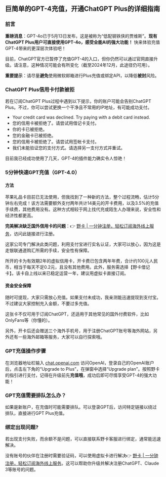 ## 巨简单的GPT-4充值，开通ChatGPT Plus的详细指南

### 前言

**重磅消息**：GPT-4o已于5月13日发布，这是被称为“低配钢铁侠的贾维斯”。**现有ChatGPT Plus用户可直接使用GPT-4o，感受全能AI的强大功能！** 快来体验充值GPT-4带来的更深层次体验吧！

目前，ChatGPT官方已暂停了充值GPT-4的入口，但你仍然可以通过官网直接升级。请注意，这种情况可能会有所变化（截至2024年12月，此途径仍可用）。

**重要提示**：请尽量**避免**使用微软邮箱进行Plus充值或绑定API，以降低**被封**风险。

### ChatGPT Plus信用卡付款被拒

若在订阅ChatGPT Plus过程中遇到以下提示，你的账户可能会告别ChatGPT Plus。不过，你可以尝试更换一个干净且不常用的IP地址，有可能成功支付。

- Your credit card was declined. Try paying with a debit card instead.
- 您的信用卡被拒绝了。请尝试用借记卡支付。
- 你的卡已被拒绝。
- 您的金融卡已被拒绝。
- 您的信用卡被拒绝了。请尝试用签帐卡支付。
- 我们未能验证您的支付方式。请选择另一支付方式并重试。

目前我已经成功使用了几天，GPT-4的插件能力确实令人惊艳！

### 5分钟快速GPT充值（GPT-4.0）

#### 方法

苹果礼品卡目前已无法使用，但我找到了一种新的方法，整个过程流畅，估计5分钟左右完成！该方法需要额外支付两年共计14美元的开卡费用，以及3.5%的充值手续费，其他费用没有。这种方式相较于网上找代充或陌生人办理来说，安全性和经济性都更高。

**完美解决缺乏国外信用卡的问题**：👉 [野卡 | 一分钟注册，轻松订阅海外线上服务](https://bit.ly/bewildcard)，访问此链接进行注册。

这家公司专门解决此类问题，利用支付宝进行实名认证，大家可以放心，因为这是走银联通道购汇所需的手续，安全性有保障。

所开的卡为有效期2年的虚拟信用卡，开卡费已包含两年年费，合计约100元人民币，相当于每天不足0.2元，且没有其他费用。此外，服务需选择【野卡借记卡】。该卡自上线以来已稳定运营一年，建议用虚拟卡直接订阅。

#### 资金安全保障

随时可提现，大家只需放心充值。如果支付未成功，我亲测能迅速提现到支付宝。不过建议大家控制充入金额，不要过多充值。

这张卡不仅可用于订阅ChatGPT，还适用于其他常见的国外付费软件，比如OnlyFans等（你懂的）。

另外，开卡后还会赠送三个海外手机号，用于注册ChatGPT账号等海外网站，另外还有一些海外邮箱等服务，大家可以自行探索哦。

### GPT充值操作步骤

在浏览器地址栏输入 [chat.openai.com](https://chat.openai.com) 访问OpenAI，登录自己的OpenAI账户后，点击左下角的“Upgrade to Plus”，在弹窗中选择“Upgrade plan”。按照野卡的指引进行支付，记得在升级前先**充值哦**，成功后即可尽情享受GPT-4的强大功能！

### GPT充值需要排队怎么办？

如果是新账户，在充值时可能需要排队。可以登录GPT后，访问特定链接以绕过排队，直接进行GPT Plus充值。

### 绑定出现问题?

若出现支付失败，而余额不是问题，可以直接联系野卡客服进行绑定，通常能迅速解决。

没有账号的伙伴在注册时需要验证码，可以使用虚拟卡进行解决👉 [野卡 | 一分钟注册，轻松订阅海外线上服务](https://bit.ly/bewildcard)。这可以帮助你升级并解决注册ChatGPT、Claude 3等账号的问题。